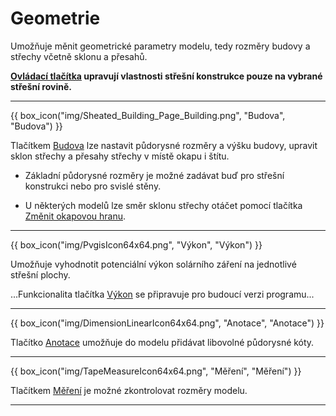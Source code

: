 
# Geometrie

  <p>
    Umožňuje měnit geometrické parametry modelu, tedy rozměry budovy a střechy včetně sklonu a přesahů.
  </p>

  <p>
    <b><u>Ovládací tlačítka</u> upravují vlastnosti střešní konstrukce pouze na vybrané střešní rovině.</b>
  </p>

  <hr class="main">

  {{ box_icon("img/Sheated_Building_Page_Building.png", "Budova", "Budova") }}

  <p>
    Tlačítkem <u>Budova</u> lze nastavit půdorysné rozměry a výšku budovy, upravit sklon střechy a přesahy střechy v místě okapu i štítu.
  </p>

  <ul>
    <li><p>Základní půdorysné rozměry je možné zadávat buď pro střešní konstrukci nebo pro svislé stěny.</p></li>
    <li><p>U některých modelů lze směr sklonu střechy otáčet pomocí tlačítka <u>Změnit okapovou hranu</u>.</p></li>
  </ul>

  <!--{{ box_icon("img/RoofSketchIcon64x64.png", "Střecha", "Střecha") }}

  <p>
    Tlačítko <u>Střecha</u> umožňuje nastavit typ skladby střechy. Typ krytiny a rozměry sekundární střešní konstrukce lze měnit přes tlačítko <u>Opláštění</u>.
  </p>

  <hr class="main">-->

<hr class="main">

{{ box_icon("img/PvgisIcon64x64.png", "Výkon", "Výkon") }}

<p>
Umožňuje vyhodnotit potenciální výkon solárního záření na jednotlivé střešní plochy.
</p>

<p>
...Funkcionalita tlačítka <u>Výkon</u> se připravuje pro budoucí verzi programu...
</p>

<hr class="main">
  {{ box_icon("img/DimensionLinearIcon64x64.png", "Anotace", "Anotace") }}

  <p>
    Tlačítko <u>Anotace</u> umožňuje do modelu přidávat libovolné půdorysné kóty.
  </p>

  <hr class="main">

  {{ box_icon("img/TapeMeasureIcon64x64.png", "Měření", "Měření") }}

  <p>
    Tlačítkem <u>Měření</u> je možné zkontrolovat rozměry modelu.
  </p>

  <hr class="main">

<!-- product: HiStruct Roofs -->


